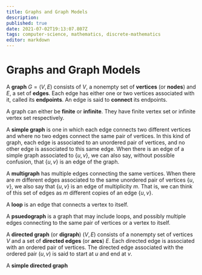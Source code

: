 ```yaml
---
title: Graphs and Graph Models
description: 
published: true
date: 2021-07-02T19:13:07.807Z
tags: computer-science, mathematics, discrete-mathematics
editor: markdown
---
```


# Graphs and Graph Models

A **graph** $G=(V, E)$ consists of $V$, a nonempty set of **vertices** (or **nodes**) and $E$, a set of **edges**. Each edge has either one or two vertices associated with it, called its **endpoints**. An edge is said to **connect** its endpoints.

A graph can either be **finite** or **infinite**. They have finite vertex set or infinite vertex set respectively.

A **simple graph** is one in which each edge connects two different vertices and where no two edges connect the same pair of vertices. In this kind of graph, each edge is associated to an unordered pair of vertices, and no other edge is associated to this same edge. 
When there is an edge of a simple graph associated to $\{u, v\}$, we can also say, without possible confusion, that $\{u, v\}$ is an edge of the graph.


A **multigraph** has multiple edges connecting the same vertices. When there are $m$ different edges associated to the same unordered pair of vertices $\{u, v\}$, we also say that $\{u, v\}$ is an edge of multiplicity $m .$ That is, we can think of this set of edges as $m$ different copies of an edge $\{u, v\}$.

A **loop** is an edge that connects a vertex to itself.

A **psuedograph** is a graph that may include loops, and possibly multiple edges connecting to the same pair of vertices or a vertex to itself. 

A **directed graph** (or **digraph**) $(V, E)$ consists of a nonempty set of vertices $V$ and a set of **directed edges** (or **arcs**) $E$. Each directed edge is associated with an ordered pair of vertices. The directed edge associated with the ordered pair $(u, v)$ is said to start at $u$ and end at $v$.

A **simple directed graph**